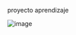 proyecto aprendizaje

![image](https://github.com/cclaur4/code.github.io/assets/155851123/eab4a5c9-f796-4ecc-a947-25354e0d12fa)
